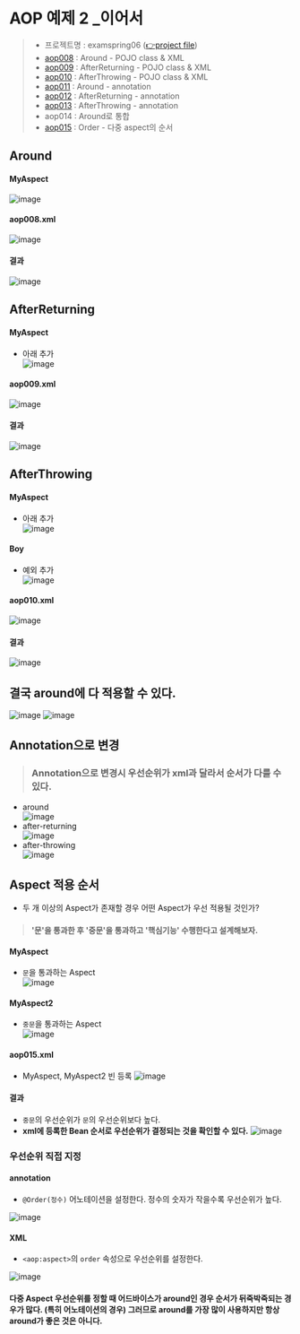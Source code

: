 # AOP 예제 2 _이어서
> - 프로젝트명 : examspring06 ([👉project file](https://github.com/Clary0122/TIL/blob/main/Spring/project/examspring06.zip))
> - [aop008](#Around) : Around - POJO class & XML
> - [aop009](#AfterReturning) : AfterReturning - POJO class & XML
> - [aop010](#AfterThrowing) : AfterThrowing - POJO class & XML
> - [aop011](#Annotation으로-변경) : Around - annotation
> - [aop012](#Annotation으로-변경) : AfterReturning - annotation
> - [aop013](#Annotation으로-변경) : AfterThrowing - annotation
> - aop014 : Around로 통합
> - [aop015](#Aspect-적용-순서) : Order - 다중 aspect의 순서

## Around
#### MyAspect
![image](https://user-images.githubusercontent.com/79209568/122160740-6ee28300-ceab-11eb-953e-c45da258a265.png)

#### aop008.xml
![image](https://user-images.githubusercontent.com/79209568/122160990-db5d8200-ceab-11eb-9323-65b1f7886e8b.png)

#### 결과
![image](https://user-images.githubusercontent.com/79209568/122156002-10190b80-cea3-11eb-88ad-7b768e4af902.png)

## AfterReturning
#### MyAspect
- 아래 추가  
![image](https://user-images.githubusercontent.com/79209568/122161050-f8925080-ceab-11eb-8dcd-be56c163fc6d.png)

#### aop009.xml
![image](https://user-images.githubusercontent.com/79209568/122161105-0fd13e00-ceac-11eb-8715-7a0dba2118b0.png)

#### 결과
![image](https://user-images.githubusercontent.com/79209568/122156425-e7454600-cea3-11eb-90f5-ec4b06d2ff11.png)

## AfterThrowing
#### MyAspect
- 아래 추가  
![image](https://user-images.githubusercontent.com/79209568/122161158-29728580-ceac-11eb-844a-622f6796c5d7.png)

#### Boy
- 예외 추가  
![image](https://user-images.githubusercontent.com/79209568/122161191-3d1dec00-ceac-11eb-8a73-748f6d7d6cb8.png)

#### aop010.xml
![image](https://user-images.githubusercontent.com/79209568/122161226-4d35cb80-ceac-11eb-957a-7be376e0e5e6.png)

#### 결과
![image](https://user-images.githubusercontent.com/79209568/122157074-2d4ed980-cea5-11eb-8e57-b5b0f15e47c1.png)

## 결국 around에 다 적용할 수 있다.
![image](https://user-images.githubusercontent.com/79209568/122157277-8f0f4380-cea5-11eb-82a3-7e854814a479.png)
![image](https://user-images.githubusercontent.com/79209568/122157318-9c2c3280-cea5-11eb-826d-d6268ba5ac6a.png)

## Annotation으로 변경
> ### Annotation으로 변경시 우선순위가 xml과 달라서 순서가 다를 수 있다.
- around  
  ![image](https://user-images.githubusercontent.com/79209568/122163233-c84cb100-ceaf-11eb-9e05-ec2b5599a227.png)
- after-returning  
  ![image](https://user-images.githubusercontent.com/79209568/122163310-efa37e00-ceaf-11eb-8c84-b324a1d21e0c.png)
- after-throwing  
  ![image](https://user-images.githubusercontent.com/79209568/122163517-4b6e0700-ceb0-11eb-98e8-5e67f6142e56.png)

## Aspect 적용 순서
- 두 개 이상의 Aspect가 존재할 경우 어떤 Aspect가 우선 적용될 것인가?
> #### '문'을 통과한 후 '중문'을 통과하고 '핵심기능' 수행한다고 설계해보자.

#### MyAspect
- `문`을 통과하는 Aspect  
![image](https://user-images.githubusercontent.com/79209568/122209009-fc8b9600-cede-11eb-8e11-00b45311cbae.png)

#### MyAspect2
- `중문`을 통과하는 Aspect   
![image](https://user-images.githubusercontent.com/79209568/122209093-15944700-cedf-11eb-9ebf-fad25c620d2b.png)

#### aop015.xml
- MyAspect, MyAspect2 빈 등록
![image](https://user-images.githubusercontent.com/79209568/122209240-483e3f80-cedf-11eb-87f4-002a0650a71e.png)

#### 결과
- `중문`의 우선순위가 `문`의 우선순위보다 높다.
- **xml에 등록한 Bean 순서로 우선순위가 결정되는 것을 확인할 수 있다.**
![image](https://user-images.githubusercontent.com/79209568/122209857-f518bc80-cedf-11eb-8e7b-263011fe57a3.png)

### 우선순위 직접 지정
#### annotation
- `@Order(정수)` 어노테이션을 설정한다. 정수의 숫자가 작을수록 우선순위가 높다.  
  
![image](https://user-images.githubusercontent.com/79209568/122210683-dc5cd680-cee0-11eb-9dca-bad1d4114d1f.png)

#### XML
- `<aop:aspect>`의 `order` 속성으로 우선순위를 설정한다.  
  
![image](https://user-images.githubusercontent.com/79209568/122212377-b89a9000-cee2-11eb-910c-424417142e4d.png)

#### 다중 Aspect 우선순위를 정할 때 어드바이스가 around인 경우 순서가 뒤죽박죽되는 경우가 많다. (특히 어노테이션의 경우) 그러므로 around를 가장 많이 사용하지만 항상 around가 좋은 것은 아니다.

